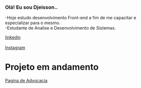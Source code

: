 ### Olá! Eu sou Djeisson..


-Hoje estudo desenvolvimento Front-end a fim de me capacitar e especializar para o mesmo.<br>
-Estudante de Analise e Desenvolvimento de Sistemas.

<div>
  <a href="in/djeisson-schneider-39b2481a3" target="_blank">linkedin</a>
</div>
<br>
<div>
  <a href="https://www.instagram.com/djeisson_sch/" target="_blank">Instagram</a>
</div>
<div>
  <h1>Projeto em andamento</h1>
  <a href="djeisson.github.io/advogado/" target="_blank">Pagina de Advocacia</a>
</dvi>

